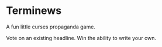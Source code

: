 # Terminews

A fun little curses propaganda game.

Vote on an existing headline. Win the ability to write your own.
